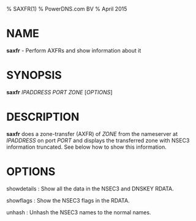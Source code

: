 % SAXFR(1)
% PowerDNS.com BV
% April 2015

# NAME
**saxfr** - Perform AXFRs and show information about it

# SYNOPSIS
**saxfr** *IPADDRESS* *PORT* *ZONE* [*OPTIONS*]

# DESCRIPTION
**saxfr** does a zone-transfer (AXFR) of *ZONE* from the nameserver at *IPADDRESS*
on port *PORT* and displays the transferred zone with NSEC3 information truncated.
See below how to show this information.

# OPTIONS
showdetails
:    Show all the data in the NSEC3 and DNSKEY RDATA.

showflags
:    Show the NSEC3 flags in the RDATA.

unhash
:    Unhash the NSEC3 names to the normal names.
